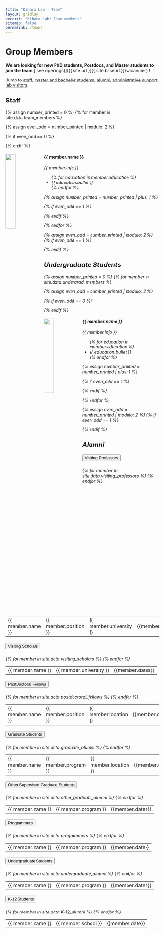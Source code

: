 ```yaml
---
title: "Kihara Lab - Team"
layout: gridlay
excerpt: "Kihara Lab: Team members"
sitemap: false
permalink: /team/
---
```


# Group Members

 **We are  looking for new PhD students, Postdocs, and Master students to join the team** [(see openings)]({{ site.url }}{{ site.baseurl }}/vacancies) **!**


Jump to [staff](#staff), [master and bachelor students](#master-and-bachelor-students), [alumni](#alumni), [administrative support](#administrative-support), [lab visitors](#lab-visitors).

## Staff
{% assign number_printed = 0 %}
{% for member in site.data.team_members %}

{% assign even_odd = number_printed | modulo: 2 %}

{% if even_odd == 0 %}
<div class="row">
{% endif %}

<div class="col-sm-6 clearfix">
  <img src="{{ site.url }}{{ site.baseurl }}/images/teampic/{{ member.photo }}" class="img-responsive" width="25%" style="float: left" />
  <h4>{{ member.name }}</h4>
  <i>{{ member.info }} <!--<br>email: <{{ member.email }}></i> -->
  <ul style="overflow: hidden">
  {% for education in member.education %}
    <li> {{ education.bullet }} </li>
  {% endfor %}
  </ul>
</div>

{% assign number_printed = number_printed | plus: 1 %}

{% if even_odd == 1 %}
</div>
{% endif %}

{% endfor %}

{% assign even_odd = number_printed | modulo: 2 %}
{% if even_odd == 1 %}
</div>
{% endif %}

## Undergraduate Students
{% assign number_printed = 0 %}
{% for member in site.data.undergrad_members %}

{% assign even_odd = number_printed | modulo: 2 %}

{% if even_odd == 0 %}
<div class="row">
{% endif %}

<div class="col-sm-6 clearfix">
  <img src="{{ site.url }}{{ site.baseurl }}/images/teampic/{{ member.photo }}" class="img-responsive" width="25%" style="float: left" />
  <h4>{{ member.name }}</h4>
  <i>{{ member.info }} <!--<br>email: <{{ member.email }}></i> -->
  <ul style="overflow: hidden">
  {% for education in member.education %}
    <li> {{ education.bullet }} </li>
  {% endfor %}
  </ul>
</div>

{% assign number_printed = number_printed | plus: 1 %}

{% if even_odd == 1 %}
</div>
{% endif %}

{% endfor %}

{% assign even_odd = number_printed | modulo: 2 %}
{% if even_odd == 1 %}
</div>
{% endif %}

## Alumni

<div id="accordion">
  <div class="card">
  <div class="card-header" id="visitingProfsHeader">
  <h5 class="mb-0">
  <button class="btn" data-toggle="collapse" data-target="#collapseVisitingProfessors" aria-expanded="false" aria-controls="collapseVisitingProfessors">
    Visiting Professors
  </button>
  </h5>
  </div>
  <div id="collapseVisitingProfessors" class="collapse" aria-labelledby="visitingProfsHeader" data-parent="#accordion">
  <div class="card-body">
  <table class="table">
  <tbody>
  {% for member in site.data.visiting_professors %}
  <tr>
  <td> {{ member.name }} </td>
  <td> {{ member.position }} </td>
  <td> {{ member.university }} </td>
  <td> {{member.dates}} </td>
  </tr>
  {% endfor %}
  </tbody>
  </table>
  </div>
  </div>
  </div>
  <div class="card">
  <div class="card-header" id="visitingScholarsHeader">
  <h5 class="mb-0">
  <button class="btn" data-toggle="collapse" data-target="#collapseVisitingScholars" aria-expanded="false" aria-controls="collapseVisitingScholars">
    Visiting Scholars
  </button>
  </h5>
  </div>
  <div id="collapseVisitingScholars" class="collapse" aria-labelledby="visitingScholarsHeader" data-parent="#accordion">
  <div class="card-body">
  <table class="table">
  <tbody>
  {% for member in site.data.visiting_scholars %}
  <tr>
  <td> {{ member.name }} </td>
  <td> {{ member.university }} </td>
  <td> {{member.dates}} </td>
  </tr>
  {% endfor %}
  </tbody>
  </table>
  </div>
  </div>
  </div>
  <div class="card">
  <div class="card-header" id="headingThree">
  <h5 class="mb-0">
  <button class="btn" data-toggle="collapse" data-target="#collapseThree" aria-expanded="false" aria-controls="collapseThree">
    PostDoctoral Fellows
  </button>
  </h5>
  </div>
  <div id="collapseThree" class="collapse" aria-labelledby="headingThree" data-parent="#accordion">
  <div class="card-body">
  <table class="table">
  <tbody>
  {% for member in site.data.postdoctoral_fellows %}
  <tr>
  <td> {{ member.name }} </td>
  <td> {{ member.position }} </td>
  <td> {{ member.location }} </td>
  <td> {{member.dates}} </td>
  </tr>
  {% endfor %}
  </tbody>
  </table>
  </div>
  </div>
  </div>
  <div class="card">
  <div class="card-header" id="gradStudentsHeader">
  <h5 class="mb-0">
  <button class="btn" data-toggle="collapse" data-target="#collapseGradStudents" aria-expanded="false" aria-controls="collapseGradStudents">
    Graduate Students
  </button>
  </h5>
  </div>
  <div id="collapseGradStudents" class="collapse" aria-labelledby="gradStudentsHeader" data-parent="#accordion">
  <div class="card-body">
  <table class="table">
  <tbody>
  {% for member in site.data.graduate_alumni %}
  <tr>
  <td> {{ member.name }} </td>
  <td> {{ member.program }} </td>
  <td> {{ member.location }} </td>
  <td> {{member.date}} </td>
  </tr>
  {% endfor %}
  </tbody>
  </table>
  </div>
  </div>
  </div>
  <div class="card">
  <div class="card-header" id="otherSupervisedGradHeader">
  <h5 class="mb-0">
  <button class="btn" data-toggle="collapse" data-target="#collapseOtherSupervisedGrad" aria-expanded="false" aria-controls="collapseOtherSupervisedGrad">
    Other Supervised Graduate Students
  </button>
  </h5>
  </div>
  <div id="collapseOtherSupervisedGrad" class="collapse" aria-labelledby="otherSupervisedGradHeader" data-parent="#accordion">
  <div class="card-body">
  <table class="table">
  <tbody>
  {% for member in site.data.other_graduate_alumni %}
  <tr>
  <td> {{ member.name }} </td>
  <td> {{ member.program }} </td>
  <td> {{member.dates}} </td>
  </tr>
  {% endfor %}
  </tbody>
  </table>
  </div>
  </div>
  </div>
  <div class="card">
  <div class="card-header" id="programmersHeader">
  <h5 class="mb-0">
  <button class="btn" data-toggle="collapse" data-target="#collapseProgrammers" aria-expanded="false" aria-controls="collapseProgrammers">
    Programmers
  </button>
  </h5>
  </div>
  <div id="collapseProgrammers" class="collapse" aria-labelledby="programmersHeader" data-parent="#accordion">
  <div class="card-body">
  <table class="table">
  <tbody>
  {% for member in site.data.programmers %}
  <tr>
  <td> {{ member.name }} </td>
  <td> {{ member.program }} </td>
  <td> {{member.date}} </td>
  </tr>
  {% endfor %}
  </tbody>
  </table>
  </div>
  </div>
  </div>
  <div class="card">
  <div class="card-header" id="undergradHeader">
  <h5 class="mb-0">
  <button class="btn" data-toggle="collapse" data-target="#collapseUndergrads" aria-expanded="false" aria-controls="collapseUndergrads">
    Undergraduate Students
  </button>
  </h5>
  </div>
  <div id="collapseUndergrads" class="collapse" aria-labelledby="undergradHeader" data-parent="#accordion">
  <div class="card-body">
  <table class="table">
  <tbody>
  {% for member in site.data.undergraduate_alumni %}
  <tr>
  <td> {{ member.name }} </td>
  <td> {{ member.program }} </td>
  <td> {{member.dates}} </td>
  </tr>
  {% endfor %}
  </tbody>
  </table>
  </div>
  </div>
  </div>
  <div class="card">
  <div class="card-header" id="K12Header">
  <h5 class="mb-0">
  <button class="btn" data-toggle="collapse" data-target="#collapseK12" aria-expanded="false" aria-controls="collapseK12">
    K-12 Students
  </button>
  </h5>
  </div>
  <div id="collapseK12" class="collapse" aria-labelledby="K12Header" data-parent="#accordion">
  <div class="card-body">
  <table class="table">
  <tbody>
  {% for member in site.data.K-12_alumni %}
  <tr>
  <td> {{ member.name }} </td>
  <td> {{ member.school }} </td>
  <td> {{member.date}} </td>
  </tr>
  {% endfor %}
  </tbody>
  </table>
  </div>
  </div>
  </div>
</div>